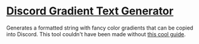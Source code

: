 # [Discord Gradient Text Generator](https://topheranselmo.com/tools/discord-gradient-text)

Generates a formatted string with fancy color gradients that can be copied into Discord. This tool couldn't have been made without [this cool guide](https://gist.github.com/kkrypt0nn/a02506f3712ff2d1c8ca7c9e0aed7c06).